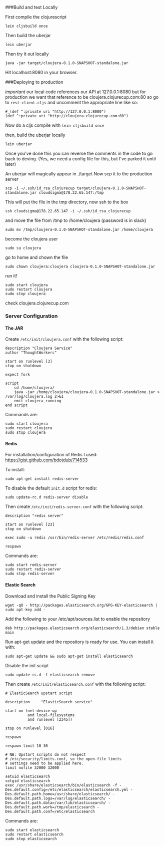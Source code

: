 ###Build and test Locally

First compile the clojurescript

`lein cljsbuild once`

Then build the uberjar

`lein uberjar`

Then try it out locally

`java -jar target/cloujera-0.1.0-SNAPSHOT-standalone.jar`

Hit localhost:8080 in your browser.

###Deploying to production

*important* our local code references our API at 127.0.0.1:8080 but for production we want that reference to be cloujera.clojurecup.com:80 so go to `rest-client.cljs` and uncomment the appropriate line like so:

```
#_(def ^:private uri "http://127.0.0.1:8080")
(def ^:private uri "http://cloujera.clojurecup.com:80")

```
Now do a cljs compile with `lein cljsbuild once`

then, build the uberjar locally

`lein uberjar`

Once you've done this you can reverse the comments in the code to go back to deving.
(Yes, we need a config file for this, but I've parked it until later)

An uberjar will magically appear in ./target
Now scp it to the production server

`scp -i ~/.ssh/id_rsa_clojurecup target/cloujera-0.1.0-SNAPSHOT-standalone.jar cloudsigma@178.22.65.147:/tmp `

This will put the file in the tmp directory, now ssh to the box

`ssh cloudsigma@178.22.65.147 -i ~/.ssh/id_rsa_clojurecup`

and move the file from /tmp to /home/cloujera (password is in slack)

`sudo mv /tmp/cloujera-0.1.0-SNAPSHOT-standalone.jar /home/cloujera`

become the cloujera user

`sudo su cloujera`

go to home and chown the file

`sudo chown cloujera:cloujera cloujera-0.1.0-SNAPSHOT-standalone.jar`

run it!

```
sudo start cloujera
sudo restart cloujera
sudo stop cloujera
```

check cloujera.clojurecup.com

### Server Configuration

#### The JAR

Create `/etc/init/cloujera.conf` with the following script:

```
description "Cloujera Service"  
author "ThoughtWorkers"  
  
start on runlevel [3]  
stop on shutdown  
  
expect fork  
  
script  
    cd /home/cloujera/  
    java -jar /home/cloujera/cloujera-0.1.0-SNAPSHOT-standalone.jar > /var/log/cloujera.log 2>&1  
    emit cloujera_running  
end script  
```

Commands are:

```
sudo start cloujera
sudo restart cloujera
sudo stop cloujera
```

#### Redis

For installation/configuration of Redis I used: https://gist.github.com/bdotdub/714533

To install:

```
sudo apt-get install redis-server
```

To disable the default `init.d` script for redis:

```
sudo update-rc.d redis-server disable
```

Then create `/etc/init/redis-server.conf` with the following script:

```
description "redis server"

start on runlevel [23]
stop on shutdown

exec sudo -u redis /usr/bin/redis-server /etc/redis/redis.conf

respawn
```

Commands are:

```
sudo start redis-server
sudo restart redis-server
sudo stop redis-server
```

#### Elastic Search

Download and install the Public Signing Key

```
wget -qO - http://packages.elasticsearch.org/GPG-KEY-elasticsearch | sudo apt-key add -
```

Add the following to your /etc/apt/sources.list to enable the repository

```
deb http://packages.elasticsearch.org/elasticsearch/1.3/debian stable main
```

Run apt-get update and the repository is ready for use. You can install it with:

```
sudo apt-get update && sudo apt-get install elasticsearch
```

Disable the init script

```
sudo update-rc.d -f elasticsearch remove
```

Then create `/etc/init/elasticsearch.conf` with the following script:

```
# ElasticSearch upstart script

description     "ElasticSearch service"

start on (net-device-up
          and local-filesystems
          and runlevel [2345])

stop on runlevel [016]

respawn

respawn limit 10 30

# NB: Upstart scripts do not respect
# /etc/security/limits.conf, so the open-file limits
# settings need to be applied here.
limit nofile 32000 32000

setuid elasticsearch
setgid elasticsearch
exec /usr/share/elasticsearch/bin/elasticsearch -f -Des.default.config=/etc/elasticsearch/elasticsearch.yml -Des.default.path.home=/usr/share/elasticsearch/ -Des.default.path.logs=/var/log/elasticsearch/ -Des.default.path.data=/var/lib/elasticsearch/ -Des.default.path.work=/tmp/elasticsearch -Des.default.path.conf=/etc/elasticsearch
```

Commands are:

```
sudo start elasticsearch
sudo restart elasticsearch
sudo stop elasticsearch
```




